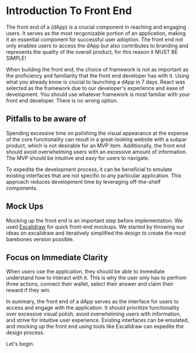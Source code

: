 # Introduction To Front End

The front end of a (dApp) is a crucial component in reaching and engaging users. It serves as the most recgonizable portion of an application, making it an essential component for successful user adoption. The front end not only enables users to access the dApp but also contributes to branding and represents the quality of the overall product, for this reason it MUST BE SIMPLE!

When building the front end, the choice of framework is not as important as the proficiency and familiarity that the front end developer has with it. Using what you already know is crucial to launching a dApp in 7 days. React was selected as the framework due to our developer's experience and ease of development. You should use whatever framework is most familiar with your front end developer. There is no wrong option.

## Pitfalls to be aware of

Spending excessive time on polishing the visual appearance at the expense of the core functionality can result in a great-looking website with a subpar product, which is not desirable for an MVP item. Additionally, the front end should avoid overwhelming users with an excessive amount of information. The MVP should be intuitive and easy for users to navigate.

To expedite the development process, it can be beneficial to emulate existing interfaces that are not specific to any particular application. This approach reduces development time by leveraging off-the-shelf components.

## Mock Ups

Mocking up the front end is an important step before implementation. We used [Excalidraw](http://excalidraw.com) for quick front-end mockups. We started by throwing our ideas on excalidraw and iteratively simplified the design to create the most barebones version possible. 


## Focus on Immediate Clarity

When users use the application, they should be able to immediate understand how to interact with it. This is why the user only has to perfrom three actions, connect their wallet, select their answer and claim their reward if they win.


In summary, the front end of a dApp serves as the interface for users to access and engage with the application. It should prioritize functionality over excessive visual polish, avoid overwhelming users with information, and strive for intuitive user experience. Existing interfaces can be emulated, and mocking up the front end using tools like Excalidraw can expedite the design process.

Let's begin.
